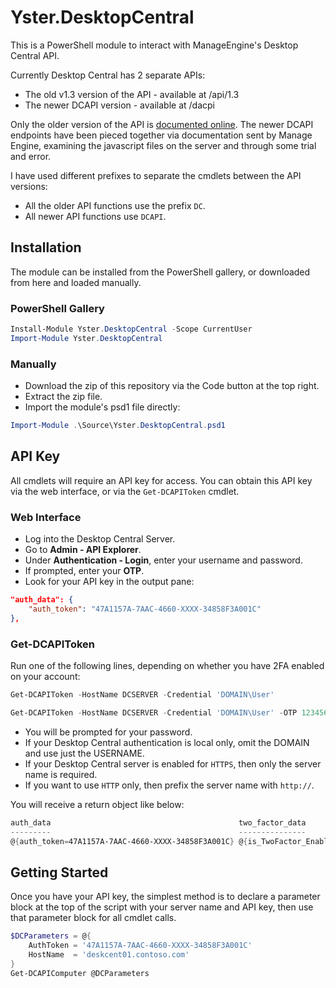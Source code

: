 # Yster.DesktopCentral

This is a PowerShell module to interact with ManageEngine's Desktop Central API.

Currently Desktop Central has 2 separate APIs:

* The old v1.3 version of the API - available at /api/1.3
* The newer DCAPI version - available at /dacpi

Only the older version of the API is [documented online](https://www.manageengine.com/products/desktop-central/api/index.html). The newer DCAPI endpoints have been pieced together via documentation sent by Manage Engine, examining the javascript files on the server and through some trial and error.

I have used different prefixes to separate the cmdlets between the API versions:

* All the older API functions use the prefix ```DC```.
* All newer API functions use ```DCAPI```.

## Installation

The module can be installed from the PowerShell gallery, or downloaded from here and loaded manually.

### PowerShell Gallery

```powershell
Install-Module Yster.DesktopCentral -Scope CurrentUser
Import-Module Yster.DesktopCentral
```

### Manually

* Download the zip of this repository via the Code button at the top right.
* Extract the zip file.
* Import the module's psd1 file directly:

```powershell
Import-Module .\Source\Yster.DesktopCentral.psd1
```

## API Key

All cmdlets will require an API key for access. You can obtain this API key via the web interface, or via the ```Get-DCAPIToken``` cmdlet.

### Web Interface

* Log into the Desktop Central Server.
* Go to **Admin - API Explorer**.
* Under **Authentication - Login**, enter your username and password.
* If prompted, enter your **OTP**.
* Look for your API key in the output pane:

```json
"auth_data": {
    "auth_token": "47A1157A-7AAC-4660-XXXX-34858F3A001C"
},
```

### Get-DCAPIToken

Run one of the following lines, depending on whether you have 2FA enabled on your account:

```powershell
Get-DCAPIToken -HostName DCSERVER -Credential 'DOMAIN\User'
```

```powershell
Get-DCAPIToken -HostName DCSERVER -Credential 'DOMAIN\User' -OTP 123456
```

* You will be prompted for your password.
* If your Desktop Central authentication is local only, omit the DOMAIN and use just the USERNAME.
* If your Desktop Central server is enabled for ```HTTPS```, then only the server name is required.
* If you want to use ```HTTP``` only, then prefix the server name with ```http://```.

You will receive a return object like below:

```powershell
auth_data                                          two_factor_data               user_data
---------                                          ---------------               ---------
@{auth_token=47A1157A-7AAC-4660-XXXX-34858F3A001C} @{is_TwoFactor_Enabled=False} @{auth_type=Local Authentication; user_id=1; u...
```

## Getting Started

Once you have your API key, the simplest method is to declare a parameter block at the top of the script with your server name and API key, then use that parameter block for all cmdlet calls.

```powershell
$DCParameters = @{
    AuthToken = '47A1157A-7AAC-4660-XXXX-34858F3A001C'
    HostName  = 'deskcent01.contoso.com'
}
Get-DCAPIComputer @DCParameters
```
